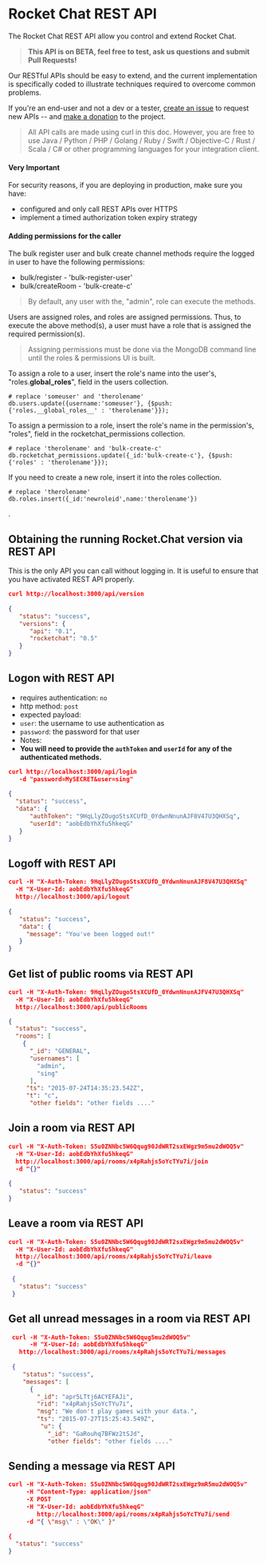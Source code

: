 # Rocket Chat REST API

The Rocket Chat REST API allow you control and extend Rocket Chat.

> **This API is on BETA, feel free to test, ask us questions and submit Pull Requests!**

Our RESTful APIs should be easy to extend, and the current implementation is specifically coded to illustrate techniques required to overcome common problems.

If you're an end-user and not a dev or a tester, [create an issue](https://github.com/RocketChat/Rocket.Chat/issues/new) to request new APIs -- and [make a donation](https://www.paypal.com/cgi-bin/webscr?cmd=_s-xclick&hosted_button_id=49QX7TYCVZK8L) to the project.

> All API calls are made using curl in this doc.  However, you are free to use 
> Java / Python / PHP / Golang / Ruby / Swift / Objective-C / Rust / Scala / C# or other 
> programming languages for your integration client.

#### Very Important
For security reasons, if you are deploying in production, make sure you have:

* configured and only call REST APIs over HTTPS
* implement a timed authorization token expiry strategy

#### Adding permissions for the caller

The bulk register user and bulk create channel methods require the logged in user to have the following permissions:
* bulk/register - 'bulk-register-user'
* bulk/createRoom - 'bulk-create-c'

> By default, any user with the, "admin", role can execute the methods.

Users are assigned roles, and roles are assigned permissions.  Thus, to execute the above method(s), a user must have a role that is assigned the required permission(s).  

> Assigning permissions must be done via the MongoDB command line until the roles & permissions UI is built.

To assign a role to a user, insert the role's name into the user's, "roles.__global_roles__", field in the users collection. 
```
# replace 'someuser' and 'therolename'
db.users.update({username:'someuser'}, {$push: {'roles.__global_roles__' : 'therolename'}});
```
To assign a permission to a role, insert the role's name in the permission's, "roles", field in the rocketchat_permissions collection. 
```
# replace 'therolename' and 'bulk-create-c'
db.rocketchat_permissions.update({_id:'bulk-create-c'}, {$push: {'roles' : 'therolename'}});
```

If you need to create a new role, insert it into the roles collection. 
```
# replace 'therolename'
db.roles.insert({_id:'newroleid',name:'therolename'})
```
.  

## Obtaining the running Rocket.Chat version via REST API

This is the only API you can call without logging in.  It is useful to ensure that you have activated REST API properly.

````json
curl http://localhost:3000/api/version
    
{
   "status": "success",
   "versions": {
      "api": "0.1",
      "rocketchat": "0.5"
   }
}
````

## Logon with REST API
* requires authentication: `no`
* http method: `post`
* expected payload:
 * `user`: the username to use authentication as
 * `password`: the password for that user
* Notes:
 * **You will need to provide the `authToken` and `userId` for any of the authenticated methods.**
````json
curl http://localhost:3000/api/login 
   -d "password=MySECRET&user=sing"
    
{
  "status": "success",
  "data": {
      "authToken": "9HqLlyZOugoStsXCUfD_0YdwnNnunAJF8V47U3QHXSq",
      "userId": "aobEdbYhXfu5hkeqG"
   }
}
````

## Logoff with REST API
````json
curl -H "X-Auth-Token: 9HqLlyZOugoStsXCUfD_0YdwnNnunAJF8V47U3QHXSq" 
  -H "X-User-Id: aobEdbYhXfu5hkeqG" 
  http://localhost:3000/api/logout
    
{
   "status": "success",
   "data": {
     "message": "You've been logged out!"
   }
}
````
## Get list of public rooms via REST API
````json
curl -H "X-Auth-Token: 9HqLlyZOugoStsXCUfD_0YdwnNnunAJFV47U3QHXSq" 
  -H "X-User-Id: aobEdbYhXfu5hkeqG" 
  http://localhost:3000/api/publicRooms

{
  "status": "success",
  "rooms": [
    {
      "_id": "GENERAL",
      "usernames": [
        "admin",
        "sing"
      ],
     "ts": "2015-07-24T14:35:23.542Z",
     "t": "c",
      "other fields": "other fields ...."
````
## Join a room via REST API
````json
curl -H "X-Auth-Token: S5u0ZNNbc5W6Qqug90JdWRT2sxEWgz9m5mu2dWOQ5v" 
  -H "X-User-Id: aobEdbYhXfu5hkeqG" 
  http://localhost:3000/api/rooms/x4pRahjs5oYcTYu7i/join 
  -d "{}"
     
{
   "status": "success"
}
````
## Leave a room via REST API
````json
curl -H "X-Auth-Token: S5u0ZNNbc5W6Qqug90JdWRT2sxEWgz9m5mu2dWOQ5v" 
  -H "X-User-Id: aobEdbYhXfu5hkeqG" 
  http://localhost:3000/api/rooms/x4pRahjs5oYcTYu7i/leave 
  -d "{}"
     
 {
   "status": "success"
 }
````     

## Get all unread messages in a room via REST API
````json
 curl -H "X-Auth-Token: S5u0ZNNbc5W6Qqug5mu2dWOQ5v" 
      -H "X-User-Id: aobEdbYhXfu5hkeqG"
   http://localhost:3000/api/rooms/x4pRahjs5oYcTYu7i/messages     
     
 {
    "status": "success",
    "messages": [
      {
        "_id": "apr5LTtj6ACYEFAJi",
        "rid": "x4pRahjs5oYcTYu7i",
        "msg": "We don't play games with your data.",
        "ts": "2015-07-27T15:25:43.549Z",
         "u": {
           "_id": "GaRouhq7BFWz2tSJd",
           "other fields": "other fields ...." 
````
## Sending a message via REST API
````json
curl -H "X-Auth-Token: S5u0ZNNbc5W6Qqug90JdWRT2sxEWgz9mR5mu2dWOQ5v" 
     -H "Content-Type: application/json" 
     -X POST 
     -H "X-User-Id: aobEdbYhXfu5hkeqG" 
        http://localhost:3000/api/rooms/x4pRahjs5oYcTYu7i/send 
     -d "{ \"msg\" : \"OK\" }"
    
{
  "status": "success"
}
````
